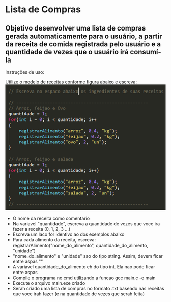 # Lista de Compras #
## Objetivo desenvolver uma lista de compras gerada automaticamente para o usuário, a partir da receita de comida registrada pelo usuário e a quantidade de vezes que o usuário irá consumí-la ##
Instruções de uso:

Utilize o modelo de receitas conforme figura abaixo e escreva:
![](/exemplo.png)
* O nome da receita como comentario
* Na variavel "quantidade", escreva a quantidade de vezes que voce ira fazer a receita (0, 1, 2, 3 ...)
* Escreva um laco for identivo ao dos exemplos abaixo
* Para cada alimento da receita, escreva:
	 		registrarAlimento("nome_do_alimento", quantidade_do_alimento, "unidade")
* "nome_do_alimento" e "unidade" sao do tipo string. Assim, devem ficar entre aspas ""
* A variavel quantidade_do_alimento eh do tipo int. Ela nao pode ficar entre aspas
* Compile o programa no cmd utilizando a funcao 
	 		gcc main.c -o main
* Execute o arquivo main.exe criado
* Serah criado uma lista de compras no formato .txt baseado nas receitas que voce irah fazer (e na quantidade de vezes que serah feita)

